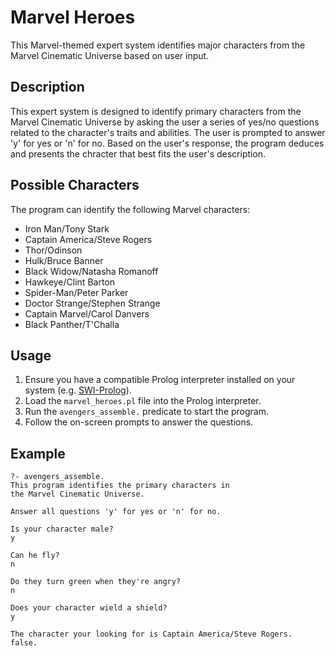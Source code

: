 # Marvel Heroes

This Marvel-themed expert system identifies major characters from the Marvel Cinematic Universe based on user input.

## Description

This expert system is designed to identify primary characters from the Marvel Cinematic Universe by asking the user a series of yes/no questions related to the character's traits and abilities. The user is prompted to answer 'y' for yes or 'n' for no. Based on the user's response, the program deduces and presents the chracter that best fits the user's description. 

## Possible Characters

The program can identify the following Marvel characters:

- Iron Man/Tony Stark
- Captain America/Steve Rogers
- Thor/Odinson
- Hulk/Bruce Banner
- Black Widow/Natasha Romanoff
- Hawkeye/Clint Barton
- Spider-Man/Peter Parker
- Doctor Strange/Stephen Strange
- Captain Marvel/Carol Danvers
- Black Panther/T'Challa

## Usage

1. Ensure you have a compatible Prolog interpreter installed on your system (e.g. [SWI-Prolog](https://www.swi-prolog.org/Download.html)).
2. Load the `marvel_heroes.pl` file into the Prolog interpreter.
3. Run the `avengers_assemble.` predicate to start the program.
4. Follow the on-screen prompts to answer the questions.

## Example

```plaintext
?- avengers_assemble.
This program identifies the primary characters in
the Marvel Cinematic Universe.

Answer all questions 'y' for yes or 'n' for no.

Is your character male?
y

Can he fly?
n

Do they turn green when they're angry?
n

Does your character wield a shield?
y

The character your looking for is Captain America/Steve Rogers.
false.
```

